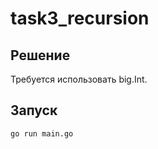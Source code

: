 # task3_recursion

## Решение

Требуется использовать big.Int.

## Запуск

```shell
go run main.go
```
